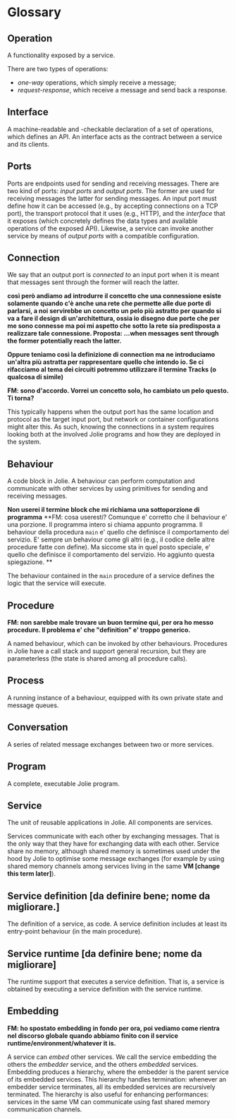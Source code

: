 # Glossary

## Operation

A functionality exposed by a service.

There are two types of operations:
- _one-way_ operations, which simply receive a message;
- _request-response_, which receive a message and send back a response.

## Interface

A machine-readable and -checkable declaration of a set of operations, which defines an API.
An interface acts as the contract between a service and its clients.

## Ports

Ports are endpoints used for sending and receiving messages.
There are two kind of ports: _input ports_ and _output ports_.
The former are used for receiving messages the latter for sending messages.
An input port must define how it can be accessed (e.g., by accepting connections on a TCP port),
the transport protocol that it uses (e.g., HTTP), and the _interface_
that it exposes (which concretely defines the data types and available operations of the exposed API).
Likewise, a service can invoke another service by means of _output ports_ with a compatible configuration.

## Connection

We say that an output port is _connected to_ an input port when it is meant that messages sent through the former will reach the latter.

**così però andiamo ad introdurre il concetto che una connessione esiste solamente quando c'è anche una rete che permette alle due porte di parlarsi, a noi servirebbe un concetto un pelo più astratto per quando si va a fare il design di un'architettura, ossia io disegno due porte che per me sono connesse ma poi mi aspetto che sotto la rete sia predisposta a realizzare tale connessione. Proposta: ...when messages sent through the former potentially reach the latter.**

**Oppure teniamo così la definizione di connection ma ne introduciamo un'altra più astratta per rappresentare quello che intendo io. Se ci rifacciamo al tema dei circuiti potremmo utilizzare il termine Tracks (o qualcosa di simile)**

**FM: sono d'accordo. Vorrei un concetto solo, ho cambiato un pelo questo. Ti torna?**

This typically happens when the output port has the same location and protocol as the target input port, but
network or container configurations might alter this. As such, knowing the connections in a system requires looking both at 
the involved Jolie programs and how they are deployed in the system.

## Behaviour

A code block in Jolie. A behaviour can perform computation and communicate with other services by using primitives for sending and receiving messages.

**Non userei il termine block che mi richiama una sottoporzione di programma**
**FM: cosa useresti? Comunque e' corretto che il behaviour e' una porzione. Il programma intero si chiama appunto programma.
Il behaviour della procedura `main` e' quello che definisce il comportamento del servizio. E' sempre un behaviour come gli altri (e.g., il codice delle altre procedure fatte con define). Ma siccome sta in quel posto speciale, e' quello che definisce il comportamento del servizio. Ho aggiunto questa spiegazione.
**

The behaviour contained in the `main` procedure of a service defines the logic that the service will execute.

## Procedure

**FM: non sarebbe male trovare un buon termine qui, per ora ho messo procedure. Il problema e' che "definition" e' troppo generico.**

A named behaviour, which can be invoked by other behaviours. Procedures in Jolie have a call stack and support general recursion, but they are parameterless (the state is shared among all procedure calls).

## Process

A running instance of a behaviour, equipped with its own private state and message queues.

## Conversation

A series of related message exchanges between two or more services.

## Program

A complete, executable Jolie program.

## Service

The unit of reusable applications in Jolie. All components are services.

Services communicate with each other by exchanging messages.
That is the only way that they have for exchanging data with each other.
Service share no memory, although shared memory is sometimes used under the hood by Jolie to
optimise some message exchanges (for example by using shared memory channels among services living in
the same **VM [change this term later]**).


## Service definition [da definire bene; nome da migliorare.]

The definition of a service, as code.
A service definition includes at least its entry-point behaviour (in the main procedure).


## Service runtime [da definire bene; nome da migliorare]

The runtime support that executes a service definition. That is, a service is obtained by executing a service definition with the service runtime.

## Embedding

**FM: ho spostato embedding in fondo per ora, poi vediamo come rientra nel discorso globale quando abbiamo finito con il service runtime/environment/whatever it is.**

A service can _embed_ other services. We call the service embedding the others the _embedder_ service, and the others _embedded_ services.
Embedding produces a hierarchy, where the embedder is the parent service of
its embedded services. This hierarchy handles termination: whenever an embedder service terminates, all its embedded services
are recursively terminated. The hierarchy is also useful for enhancing performances: services in the same
VM can communicate using fast shared memory communication channels.
